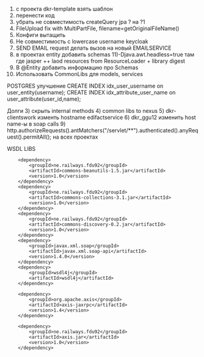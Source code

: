 1) с проекта dkr-template взять шаблон
2) перенести код
3) убрать не совместимость createQuery jpa ? на  ?1
4) FileUpload fix with MultiPartFile, filename=getOriginalFileName()
5) Конфиги вытащить
6) Не совместимость с lowercase username keycloak
7) SEND EMAIL request делать вызов на новый EMAILSERVICE
8) в проектах entity добавить schemas
11)-Djava.awt.headless=true там где jasper ++ laod resources from ResourceLoader + library digest
9) В @Entity добавить информацию про Schemas
10) Использовать CommonLibs для models, services

POSTGRES улучшение
CREATE INDEX idx_user_username on user_entity(username);
CREATE INDEX idx_attribute_user_name on user_attribute(user_id,name);


Долги
3) скрыть internal methods
4) common libs to nexus
5) dkr-clientswork изменть hostname edifactservice
6) dkr_ggu12 изменить host name-ы в soap calls
9) http.authorizeRequests().antMatchers("/servlet/**").authenticated().anyRequest().permitAll(); на всех проектах



WSDL LIBS


        <dependency>
            <groupId>ne.railways.fdu92</groupId>
            <artifactId>commons-beanutils-1.5.jar</artifactId>
            <version>1.0</version>
        </dependency>
        <dependency>
            <groupId>ne.railways.fdu92</groupId>
            <artifactId>commons-collections-3.1.jar</artifactId>
            <version>1.0</version>
        </dependency>
        <dependency>
            <groupId>ne.railways.fdu92</groupId>
            <artifactId>commons-discovery-0.2.jar</artifactId>
            <version>1.0</version>
        </dependency>
        <dependency>
            <groupId>javax.xml.soap</groupId>
            <artifactId>javax.xml.soap-api</artifactId>
            <version>1.4.0</version>
        </dependency>
        <dependency>
            <groupId>wsdl4j</groupId>
            <artifactId>wsdl4j</artifactId>
        </dependency>
		
        <dependency>
            <groupId>org.apache.axis</groupId>
            <artifactId>axis-jaxrpc</artifactId>
            <version>1.4</version>
        </dependency>

        <dependency>
            <groupId>ne.railways.fdu92</groupId>
            <artifactId>axis.jar</artifactId>
            <version>1.0</version>
        </dependency>